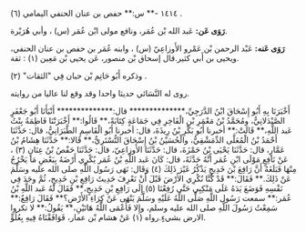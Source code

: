 ١٤١٤ -** س:** حفص بن عنان الحنفي اليمامي (٦) .

**رَوَى عَن:** عَبد الله بْن عُمَر، ونافع مولى ابْن عُمَر (س) ، وأبي هُرَيْرة.

**رَوَى عَنه:** عَبْد الرحمن بْن عَمْرو الأَوزاعِيّ (س) ، وابنه عُمَر بن حفص بن عنان الحنفي، ويحيى بن أَبي كثير.قال إسحاق بْن منصور، عَن يحيى بْن مَعِين (١) : ثقة.

وذكره أَبُو حَاتِم بْن حبان فِي "الثقات" (٢) .

روى له النَّسَائي حديثا واحدا وقد وقع لنا عاليا من روايته.

أَخْبَرَنَا بِهِ أَبُو إِسْحَاقَ ابْنُ الدَّرَجِيِّ،************** قال:************** أَنْبَأَنَا أَبُو جَعْفَرٍ الصَّيْدَلانِيُّ، ومُحَمَّدُ بْنُ مَعْمَرِ بْنِ الْفَاخِرِ فِي جَمَاعَةٍ كِتَابَةً،** قَالُوا:** أَخْبَرَتْنَا فَاطِمَةُ بِنْتُ عَبد اللَّهِ،** قَالَتْ:** أخبرنا أَبُو بَكْرِ بْنُ رِيذَةَ، قال: أخبرنا أَبُو الْقَاسِمِ الطَّبَرَانِيُّ، قال: حَدَّثَنَا أَحْمَدُ بْنُ الْمُعَلَّى الدِّمَشْقِيُّ، والْحُسَيْنُ بْنُ إِسْحَاقَ التُّسْتَرِيُّ،** قَالا:** حَدَّثَنَا هِشَامُ بْنُ عَمَّارٍ، قال: حَدَّثَنَا يَحْيَى بْنُ حَمْزَةَ، قال: حَدَّثَنَا الأَوزاعِيّ، قال: حَدَّثَنَا حَفْصُ بْنُ عِنَانٍ (٣) ، عَنْ نَافِعٍ مَوْلَى ابْنِ عُمَر أَنَّهُ حَدَّثَهُ، قال: كَانَ عَبد اللَّهِ بْنُ عُمَر يُكْرِي أَرْضَهُ بِبَعْضِ مَا يَخْرُجُ مِنْهَا فَبَلَغَهُ أَنَّ رَافِعَ بْنَ خَدِيجٍ يَذْكُرُ غَيْرَ ذَلِكَ (٤) وَقَال: نَهَى رَسُول اللَّهِ صلى الله عليه وسَلَّمَ عَنْ ذَلِكَ.** فَقَالَ:** قَدْ كُنَّا نُكْرِي الأَرْضَ قَبْلَ أَنْ نَعْرِفَ حَدِيثَ رَافِعِ بْنِ خَدِيجٍ، ثُمَّ وجَدَ فِي نَفْسِهِ فَوَضَعَ يَدَهُ عَلَى مَنْكِبِي حَتَّى رُفِعْنَا (٥) إِلَى رَافِعِ بْنِ خَدِيجٍ،** فَقَالَ لَهُ عَبد اللَّهِ بْنُ عُمَر:** سمعت رَسُول اللَّهِ صَلَّى اللَّهُ عَلَيْهِ وسَلَّمَ يَنْهَى عَنْ كِرَاءِ الأَرْضِ؟** فَقَالَ رَافِعٌ:** سَمِعْتُ رَسُولَ اللَّهِ صلى الله عليه وسلم، وإِلا فَأَعْمَى اللَّهُ هَاتَيْنِ،** يَقُولُ:** لا تكروا الارض بشيءٍ.رواه (١) عَنْ هشام بْن عمار، فَوَافَقْنَاهُ فِيهِ بِعُلُوٍّ.